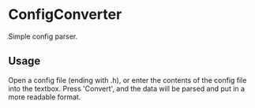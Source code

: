 # ConfigConverter
Simple config parser.

## Usage
Open a config file (ending with .h), or enter the contents of the config file into the textbox. Press 'Convert', and the data will be parsed and put in a more readable format.
